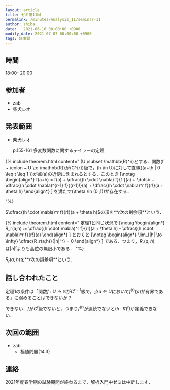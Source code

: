 ```yaml
---
layout: article
title: ゼミ第11回
permalink: /minutes/Analysis_II/seminar-11
author: shiba
date:   2021-06-16 00:00:00 +0900
modify_date: 2021-07-07 00:00:00 +0900
tags: 議事録
---
```



## 時間

18:00- 20:00

## 参加者

- zab
- 柴犬レオ

## 発表範囲

- 柴犬レオ

  p.155-161 多変数関数に関するテイラーの定理

{% include theorem.html content="
\(U \subset \mathbb{R}^n\)とする．関数\(f ~ \colon ~ U \to \mathbb{R}\)が\(C^{r}\)級で，\(h \in U\)に対して直線\(\{a+th | 0 \leq t \leq 1 \}\)が点\(a\)の近傍に含まれるとする．このとき
\[\notag
    \begin{align*}
        f(a+h) = f(a) + \dfrac{(h \cdot \nabla) f}{1!}(a) + \dotsb + \dfrac{(h \cdot \nabla)^{r-1} f}{(r-1)!}(a) + \dfrac{(h \cdot \nabla)^r f}{r!}(a + \theta h)
    \end{align*}
\]
を満たす\(\theta \in (0 ,1)\)が存在する．

"%}

$\dfrac{(h \cdot \nabla)^r f}{r!}(a + \theta h)$の項を**$r$次の剰余項**という．

{% include theorem.html content="
定理1と同じ状況で
\[\notag
    \begin{align*}
        R_r(a;h) := \dfrac{(h \cdot \nabla)^r f}{r!}(a + \theta h) - \dfrac{(h \cdot \nabla)^r f}{r!}(a)
    \end{align*}
\]
とおくと
\[\notag
    \begin{align*}
        \lim_{|h| \to \infty} \dfrac{R_r(a;h)}{|h|^r} = 0
    \end{align*}
\]
である．つまり，$R_r(a;h)$は$|h|^r$よりも高位の無限小である．
"%}

$R_r(a;h)$を**$r$次の誤差項**という．

## 話し合われたこと

定理1の条件は「関数$f ~ \colon ~ U \to \mathbb{R}$が$C^{r-1}$級で，点$a \in U$において$f^{(r)}(a)$が有界である」に弱めることはできないか？

できない．$f$が$C^r$級でないと，つまり$f^{(r)}$が連続でないと$(h \cdot \nabla)^r f$が定義できない．


## 次回の範囲

- zab
  - 極値問題(14.3)

## 連絡

2021年度春学期の試験期間が終わるまで，解析入門中ゼミは中断します．

